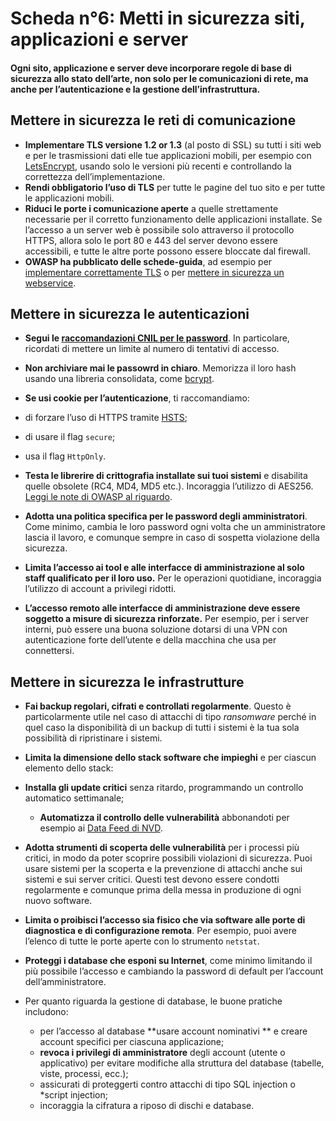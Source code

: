 # Scheda n°6: Metti in sicurezza siti, applicazioni e server

#### Ogni sito, applicazione e server deve incorporare regole di base di sicurezza allo stato dell’arte, non solo per  le comunicazioni di rete, ma anche per l’autenticazione e la gestione dell’infrastruttura.

## Mettere in sicurezza le reti di comunicazione

* **Implementare TLS versione 1.2 or 1.3** (al posto di SSL) su tutti i siti web e per le trasmissioni dati elle tue applicazioni mobili, per esempio con [LetsEncrypt](https://letsencrypt.org/fr/), usando solo le versioni più recenti e controllando la correttezza dell’implementazione.
* **Rendi obbligatorio l’uso di TLS** per tutte le pagine del tuo sito e per tutte le applicazioni mobili.
* **Riduci le porte i comunicazione aperte** a quelle strettamente necessarie per il corretto funzionamento delle applicazioni installate. Se l’accesso a un server web è possibile solo attraverso il protocollo HTTPS, allora solo le port 80 e 443 del server devono essere accessibili, e tutte le altre porte possono essere bloccate dal firewall.
* **OWASP ha pubblicato delle schede-guida**, ad esempio per [implementare correttamente TLS](https://cheatsheetseries.owasp.org/cheatsheets/Transport_Layer_Protection_Cheat_Sheet.html) o per [mettere in sicurezza un webservice](https://cheatsheetseries.owasp.org/cheatsheets/Web_Service_Security_Cheat_Sheet.html).

## Mettere in sicurezza le autenticazioni

* **Segui le [raccomandazioni CNIL per le password](https://www.cnil.fr/fr/node/23803)**. In particolare, ricordati di mettere un limite al numero di tentativi di accesso.

* **Non archiviare mai le passowrd in chiaro**. Memorizza il loro hash usando una libreria consolidata, come [bcrypt](https://en.wikipedia.org/wiki/Bcrypt).

* **Se usi cookie per l’autenticazione**, ti raccomandiamo:
* di forzare l’uso di HTTPS tramite [HSTS](https://en.wikipedia.org/wiki/HTTP_Strict_Transport_Security);
    
* di usare il flag `secure`;
    
* usa il flag `HttpOnly`.
    
* **Testa le librerire di crittografia installate sui tuoi sistemi** e disabilita quelle obsolete (RC4, MD4, MD5 etc.). Incoraggia l’utilizzo di AES256. [Leggi le note di OWASP al riguardo](https://owasp.org/www-project-cheat-sheets/cheatsheets/Cryptographic_Storage_Cheat_Sheet.html).

* **Adotta una politica specifica per le password degli amministratori**. Come minimo, cambia le loro password ogni volta che un amministratore lascia il lavoro, e comunque sempre in caso di sospetta violazione della sicurezza.

* **Limita l’accesso ai tool e alle interfacce di amministrazione al solo staff qualificato per il loro uso.** Per le operazioni quotidiane, incoraggia l’utilizzo di account a privilegi ridotti.

* **L’accesso remoto alle interfacce di amministrazione deve essere soggetto a misure di sicurezza rinforzate.** Per esempio, per i server interni, può essere una buona soluzione dotarsi di una VPN con autenticazione forte dell’utente e della macchina che usa per connettersi.

## Mettere in sicurezza le infrastrutture

* **Fai backup regolari, cifrati e controllati regolarmente**. Questo è particolarmente utile nel caso di attacchi di tipo *ransomware* perché in quel caso la disponibilità di un backup di tutti i sistemi è la tua sola possibilità di ripristinare i sistemi.

* **Limita la dimensione dello stack software che impieghi** e per ciascun elemento dello stack:
* **Installa gli update critici** senza ritardo, programmando un controllo automatico settimanale;
    * **Automatizza il controllo delle vulnerabilità** abbonandoti per esempio ai [Data Feed di NVD](https://nvd.nist.gov/vuln/data-feeds).
    
* **Adotta strumenti di scoperta delle vulnerabilità** per i processi più critici, in modo da poter scoprire possibili violazioni di sicurezza. Puoi usare sistemi per la scoperta e la prevenzione di attacchi anche sui sistemi e sui server critici. Questi test devono essere condotti regolarmente e comunque prima della messa in produzione di ogni nuovo software.

* **Limita o proibisci l’accesso sia fisico che via software alle porte di diagnostica e di configurazione remota**. Per esempio, puoi avere l’elenco di tutte le porte aperte con lo strumento `netstat`.

* **Proteggi i database che esponi su Internet**, come minimo limitando il più possibile l’accesso e cambiando la password di default per l’account dell’amministratore.

* Per quanto riguarda la gestione di database, le buone pratiche includono:

    * per l’accesso al database **usare account nominativi ** e creare account specifici per ciascuna applicazione;
    * **revoca i privilegi di amministratore** degli account (utente o applicativo) per evitare modifiche alla struttura del database (tabelle, viste, processi, ecc.);
    * assicurati di proteggerti contro attacchi di tipo SQL injection o *script injection;
    * incoraggia la cifratura a riposo di dischi e database.
